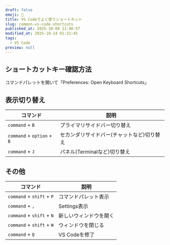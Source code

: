 ```yaml
---
draft: false
emoji: 🚆
title: VS Codeでよく使うショートカット
slug: common-vs-code-shortcuts
published_at: 2025-10-09 21:40:57
modified_at: 2025-10-14 01:31:45
tags:
  - VS Code
preview: null
---
```


## ショートカットキー確認方法

コマンドパレットを開いて「Preferences: Open Keyboard Shortcuts」

## 表示切り替え

| コマンド                   | 説明                                       |
| -------------------------- | ------------------------------------------ |
| `command` + `B`            | プライマリサイドバー切り替え               |
| `command` + `option` + `B` | セカンダリサイドバー(チャットなど)切り替え |
| `command` + `J`            | パネル(Terminalなど)切り替え               |

## その他

| コマンド                  | 説明                   |
| ------------------------- | ---------------------- |
| `command` + `shift` + `P` | コマンドパレット表示   |
| `command` + `,`           | Settings表示           |
| `command` + `shift` + `N` | 新しいウィンドウを開く |
| `command` + `shift` + `W` | ウィンドウを閉じる     |
| `command` + `Q`           | VS Codeを修了          |

